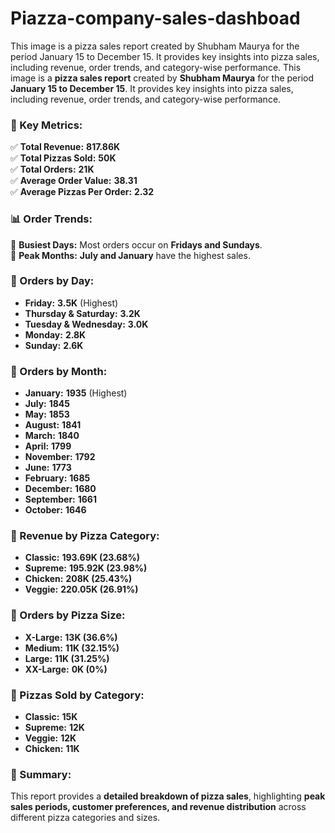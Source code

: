 # Piazza-company-sales-dashboad
This image is a pizza sales report created by Shubham Maurya for the period January 15 to December 15. It provides key insights into pizza sales, including revenue, order trends, and category-wise performance.
This image is a **pizza sales report** created by **Shubham Maurya** for the period **January 15 to December 15**. It provides key insights into pizza sales, including revenue, order trends, and category-wise performance.  

### **🔹 Key Metrics:**  
✅ **Total Revenue:** **817.86K**  
✅ **Total Pizzas Sold:** **50K**  
✅ **Total Orders:** **21K**  
✅ **Average Order Value:** **38.31**  
✅ **Average Pizzas Per Order:** **2.32**  

### **📊 Order Trends:**  
🔹 **Busiest Days:** Most orders occur on **Fridays and Sundays**.  
🔹 **Peak Months:** **July and January** have the highest sales.  

### **📅 Orders by Day:**  
- **Friday:** **3.5K** (Highest)  
- **Thursday & Saturday:** **3.2K**  
- **Tuesday & Wednesday:** **3.0K**  
- **Monday:** **2.8K**  
- **Sunday:** **2.6K**  

### **📆 Orders by Month:**  
- **January:** **1935** (Highest)  
- **July:** **1845**  
- **May:** **1853**  
- **August:** **1841**  
- **March:** **1840**  
- **April:** **1799**  
- **November:** **1792**  
- **June:** **1773**  
- **February:** **1685**  
- **December:** **1680**  
- **September:** **1661**  
- **October:** **1646**  

### **🍕 Revenue by Pizza Category:**  
- **Classic:** **193.69K (23.68%)**  
- **Supreme:** **195.92K (23.98%)**  
- **Chicken:** **208K (25.43%)**  
- **Veggie:** **220.05K (26.91%)**  

### **🍕 Orders by Pizza Size:**  
- **X-Large:** **13K (36.6%)**  
- **Medium:** **11K (32.15%)**  
- **Large:** **11K (31.25%)**  
- **XX-Large:** **0K (0%)**  

### **🍕 Pizzas Sold by Category:**  
- **Classic:** **15K**  
- **Supreme:** **12K**  
- **Veggie:** **12K**  
- **Chicken:** **11K**  

### **📌 Summary:**  
This report provides a **detailed breakdown of pizza sales**, highlighting **peak sales periods, customer preferences, and revenue distribution** across different pizza categories and sizes.  
